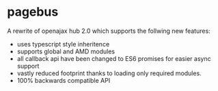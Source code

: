 # pagebus

A rewrite of openajax hub 2.0 which supports the follwing new features:

- uses typescript style inheritence
- supports global and AMD modules
- all callback api have been changed to ES6 promises for easier async support
- vastly reduced footprint thanks to loading only required modules.
- 100% backwards compatible API
